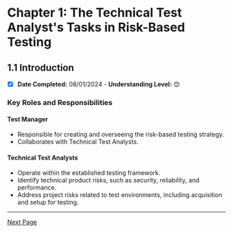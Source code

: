# Chapter 1: The Technical Test Analyst's Tasks in Risk-Based Testing

## 1.1 Introduction

- [x] **Date Completed:** 08/01/2024 - **Understanding Level:** 😊

### Key Roles and Responsibilities

#### Test Manager

- Responsible for creating and overseeing the risk-based testing strategy.
- Collaborates with Technical Test Analysts.

#### Technical Test Analysts

- Operate within the established testing framework.
- Identify technical product risks, such as security, reliability, and performance.
- Address project risks related to test environments, including acquisition and setup for testing.

---

[Next Page](1.2-risk-based-testing-tasks.md)
